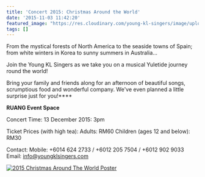 ```yaml
---
title: 'Concert 2015: Christmas Around the World'
date: '2015-11-03 11:42:20'
featured_image: "https://res.cloudinary.com/young-kl-singers/image/upload/c_crop,h_472,w_839,x_110/v1521057475/YKLS_christmas_website_banner.jpg"
tags: []
---
```


From the mystical forests of North America to the seaside towns of Spain; from white winters in Korea to sunny summers in Australia...

Join the Young KL Singers as we take you on a musical Yuletide journey round the world!

Bring your family and friends along for an afternoon of beautiful songs, scrumptious food and wonderful company. We've even planned a little surprise just for you!****



**RUANG Event Space**



Concert Time:
13 December 2015: 3pm


Ticket Prices (with high tea):
Adults: RM60
Children (ages 12 and below): RM30


Contact:
Mobile: +6014 624 2733 / +6012 205 7504 / +6012 902 9033
Email: info@youngklsingers.com


[![2015 Christmas Around The World Poster](http://www.youngklsingers.com/wp-content/uploads/2015/11/2015-Christmas-Around-The-World-Poster.jpg)](http://www.youngklsingers.com/wp-content/uploads/2015/11/2015-Christmas-Around-The-World-Poster.jpg)

